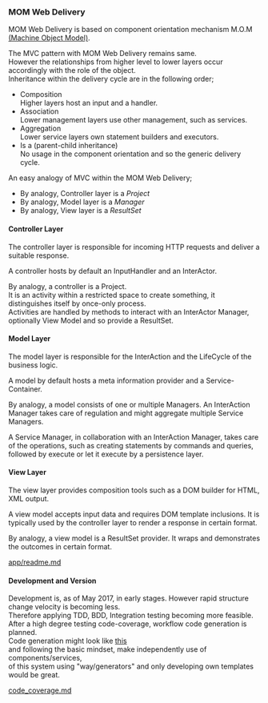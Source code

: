### MOM Web Delivery

MOM Web Delivery is based on component orientation mechanism M.O.M [(Machine Object Model)](http://webist.nl/articles/machine-object-model.md).


The MVC pattern with MOM Web Delivery remains same.   
However the relationships from higher level to lower layers occur accordingly with the role of the object.  
Inheritance within the delivery cycle are in the following order;
 + Composition  
 Higher layers host an input and a handler.
 + Association  
 Lower management layers use other management, such as services.
 + Aggregation  
 Lower service layers own statement builders and executors.
 + Is a (parent-child inheritance)   
 No usage in the component orientation and so the generic delivery cycle. 
 
 
An easy analogy of MVC within the MOM Web Delivery;  

+ By analogy, Controller layer is a *Project*
+ By analogy, Model layer is a *Manager*
+ By analogy, View layer is a *ResultSet*

#### Controller Layer
The controller layer is responsible for incoming HTTP requests and deliver a suitable response.  

A controller hosts by default an InputHandler and an InterActor.  


By analogy, a controller is a Project.  
It is an activity within a restricted space to create something, 
it distinguishes itself by once-only process.  
Activities are handled by methods to interact with an InterActor Manager, optionally View Model and so provide a ResultSet.  

#### Model Layer
The model layer is responsible for the InterAction and the LifeCycle of the business logic.  

A model by default hosts a meta information provider and a Service-Container.  


By analogy, a model consists of one or multiple Managers.
An InterAction Manager takes care of regulation and might aggregate multiple Service Managers.  

A Service Manager, in collaboration with an InterAction Manager, takes care of the operations, 
such as creating statements by commands and queries, followed by execute or let it execute by a persistence layer.
 
#### View Layer
The view layer provides composition tools such as a DOM builder for HTML, XML output.  

A view model accepts input data and requires DOM template inclusions. 
It is typically used by the controller layer to render a response in certain format.  

By analogy, a view model is a ResultSet provider.
It wraps and demonstrates the outcomes in certain format.

[app/readme.md](app/readme.md)

#### Development and Version 
Development is, as of May 2017, in early stages. 
However rapid structure change velocity is becoming less.  
Therefore applying TDD, BDD, Integration testing becoming more feasible.  
After a high degree testing code-coverage, workflow code generation is planned.  
Code generation might look like [this](https://dl.dropboxusercontent.com/u/774859/Work/Laravel-4-Generators/Get-Started-With-Laravel-Custom-Generators.mp4)   
and following the basic mindset, make independently use of components/services,  
of this system using "way/generators" and only developing own templates would be great.

[code_coverage.md](code_coverage.md)



  

